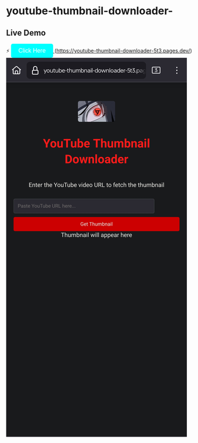 # youtube-thumbnail-downloader-
## Live Demo
⚡
<a href="https://youtube-thumbnail-downloader-5t3.pages.dev/" download>
  <button style="background-color:Cyan; color:white; padding:10px 20px; border:none; border-radius:5px; font-size:16px;">
    Click Here
  </button>
</a>(https://youtube-thumbnail-downloader-5t3.pages.dev/)
<img src="https://github.com/codexart-lab/youtube-thumbnail-downloader-/blob/main/Youtube/Screenshot_2025-01-15-00-30-22-96_3aea4af51f236e4932235fdada7d1643.jpg" alt="image" width="" height="">

